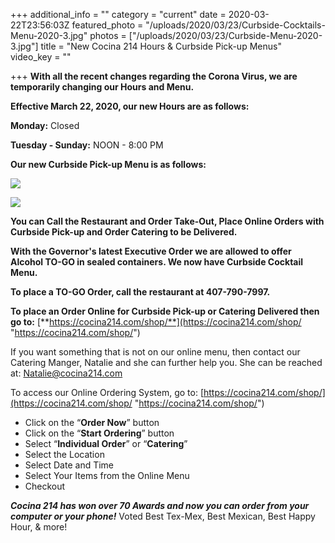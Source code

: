 +++
additional_info = ""
category = "current"
date = 2020-03-22T23:56:03Z
featured_photo = "/uploads/2020/03/23/Curbside-Cocktails-Menu-2020-3.jpg"
photos = ["/uploads/2020/03/23/Curbside-Menu-2020-3.jpg"]
title = "New Cocina 214 Hours & Curbside Pick-up Menus"
video_key = ""

+++
**With all the recent changes regarding the Corona Virus, we are temporarily changing our Hours and Menu.**

**Effective March 22, 2020, our new Hours are as follows:**

**Monday:** Closed

**Tuesday - Sunday:** NOON - 8:00 PM

**Our new Curbside Pick-up Menu is as follows:**

![](/uploads/2020/03/23/Curbside-Menu-2020.jpg)

![](/uploads/2020/03/23/Curbside-Cocktails-Menu-2020.jpg)

**You can Call the Restaurant and Order Take-Out, Place Online Orders with Curbside Pick-up and Order Catering to be Delivered.**

**With the Governor's latest Executive Order we are allowed to offer Alcohol TO-GO in sealed containers. We now have Curbside Cocktail Menu.**

**To place a TO-GO Order, call the restaurant at 407-790-7997.**

**To place an Order Online for Curbside Pick-up or Catering Delivered then go to:** [**https://cocina214.com/shop/**](https://cocina214.com/shop/ "https://cocina214.com/shop/")

If you want something that is not on our online menu, then contact our Catering Manger, Natalie and she can further help you. She can be reached at: Natalie@cocina214.com

To access our Online Ordering System, go to: [https://cocina214.com/shop/](https://cocina214.com/shop/ "https://cocina214.com/shop/")

* Click on the “**Order Now**” button
* Click on the “**Start Ordering**” button
* Select “**Individual Order**” or “**Catering**”
* Select the Location
* Select Date and Time
* Select Your Items from the Online Menu
* Checkout

**_Cocina 214 has won over 70 Awards and now you can order from your computer or your phone!_** Voted Best Tex-Mex, Best Mexican, Best Happy Hour, & more!